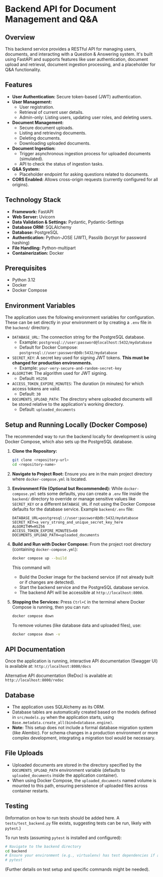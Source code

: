 # Backend API for Document Management and Q&A

## Overview

This backend service provides a RESTful API for managing users, documents, and interacting with a Question & Answering system. It's built using FastAPI and supports features like user authentication, document upload and retrieval, document ingestion processing, and a placeholder for Q&A functionality.

## Features

*   **User Authentication:** Secure token-based (JWT) authentication.
*   **User Management:**
    *   User registration.
    *   Retrieval of current user details.
    *   Admin-only: Listing users, updating user roles, and deleting users.
*   **Document Management:**
    *   Secure document uploads.
    *   Listing and retrieving documents.
    *   Deleting documents.
    *   Downloading uploaded documents.
*   **Document Ingestion:**
    *   Trigger asynchronous ingestion process for uploaded documents (simulated).
    *   API to check the status of ingestion tasks.
*   **Q&A System:**
    *   Placeholder endpoint for asking questions related to documents.
*   **CORS Enabled:** Allows cross-origin requests (currently configured for all origins).

## Technology Stack

*   **Framework:** FastAPI
*   **Web Server:** Uvicorn
*   **Data Validation & Settings:** Pydantic, Pydantic-Settings
*   **Database ORM:** SQLAlchemy
*   **Database:** PostgreSQL
*   **Authentication:** Python-JOSE (JWT), Passlib (bcrypt for password hashing)
*   **File Handling:** Python-multipart
*   **Containerization:** Docker

## Prerequisites

*   Python 3.12
*   Docker
*   Docker Compose

## Environment Variables

The application uses the following environment variables for configuration. These can be set directly in your environment or by creating a `.env` file in the `backend/` directory.

*   `DATABASE_URL`: The connection string for the PostgreSQL database.
    *   Example: `postgresql://user:password@localhost:5432/mydatabase`
    *   Default for Docker Compose: `postgresql://user:password@db:5432/mydatabase`
*   `SECRET_KEY`: A secret key used for signing JWT tokens. **This must be changed for production environments.**
    *   Example: `your-very-secure-and-random-secret-key`
*   `ALGORITHM`: The algorithm used for JWT signing.
    *   Default: `HS256`
*   `ACCESS_TOKEN_EXPIRE_MINUTES`: The duration (in minutes) for which access tokens are valid.
    *   Default: `30`
*   `DOCUMENTS_UPLOAD_PATH`: The directory where uploaded documents will be stored relative to the application's working directory.
    *   Default: `uploaded_documents`

## Setup and Running Locally (Docker Compose)

The recommended way to run the backend locally for development is using Docker Compose, which also sets up the PostgreSQL database.

1.  **Clone the Repository:**
    ```bash
    git clone <repository-url>
    cd <repository-name>
    ```

2.  **Navigate to Project Root:**
    Ensure you are in the main project directory where `docker-compose.yml` is located.

3.  **Environment File (Optional but Recommended):**
    While `docker-compose.yml` sets some defaults, you can create a `.env` file inside the `backend/` directory to override or manage sensitive values like `SECRET_KEY` or a different `DATABASE_URL` if not using the Docker Compose defaults for the database service.
    Example `backend/.env` file:
    ```env
    DATABASE_URL=postgresql://user:password@db:5432/mydatabase
    SECRET_KEY=a_very_strong_and_unique_secret_key_here
    ALGORITHM=HS256
    ACCESS_TOKEN_EXPIRE_MINUTES=60
    DOCUMENTS_UPLOAD_PATH=uploaded_documents
    ```

4.  **Build and Run with Docker Compose:**
    From the project root directory (containing `docker-compose.yml`):
    ```bash
    docker compose up --build
    ```
    This command will:
    *   Build the Docker image for the backend service (if not already built or if changes are detected).
    *   Start the backend service and the PostgreSQL database service.
    *   The backend API will be accessible at `http://localhost:8000`.

5.  **Stopping the Services:**
    Press `Ctrl+C` in the terminal where Docker Compose is running, then you can run:
    ```bash
    docker compose down
    ```
    To remove volumes (like database data and uploaded files), use:
    ```bash
    docker compose down -v
    ```

## API Documentation

Once the application is running, interactive API documentation (Swagger UI) is available at:
`http://localhost:8000/docs`

Alternative API documentation (ReDoc) is available at:
`http://localhost:8000/redoc`

## Database

*   The application uses SQLAlchemy as its ORM.
*   Database tables are automatically created based on the models defined in `src/models.py` when the application starts, using `Base.metadata.create_all(bind=database.engine)`.
*   **Note:** This setup does not include a formal database migration system (like Alembic). For schema changes in a production environment or more complex development, integrating a migration tool would be necessary.

## File Uploads

*   Uploaded documents are stored in the directory specified by the `DOCUMENTS_UPLOAD_PATH` environment variable (defaults to `uploaded_documents` inside the application container).
*   When using Docker Compose, the `uploaded_documents` named volume is mounted to this path, ensuring persistence of uploaded files across container restarts.

## Testing

(Information on how to run tests should be added here. A `tests/test_backend.py` file exists, suggesting tests can be run, likely with `pytest`.)

To run tests (assuming `pytest` is installed and configured):
```bash
# Navigate to the backend directory
cd backend
# Ensure your environment (e.g., virtualenv) has test dependencies if any
# pytest
```
(Further details on test setup and specific commands might be needed).